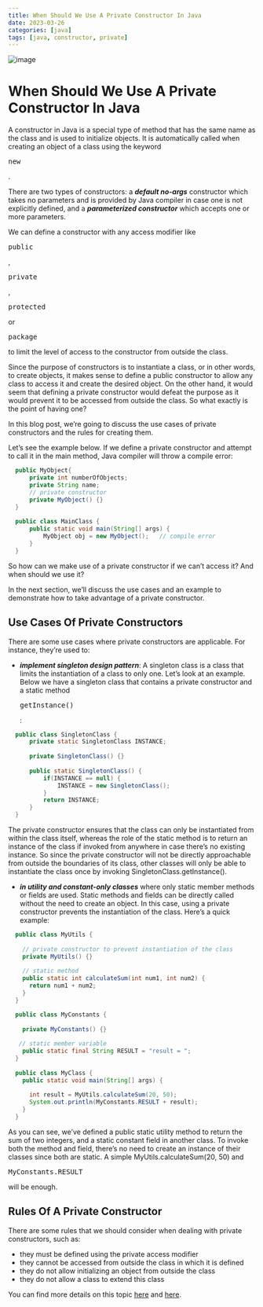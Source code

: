 ```yaml
---
title: When Should We Use A Private Constructor In Java
date: 2023-03-26
categories: [java]
tags: [java, constructor, private]
---
```


![image](https://github.com/Firasama29/my-blog/assets/67781796/d38e763c-fdcc-4eb3-a574-9d4802082feb)

# When Should We Use A Private Constructor In Java

A constructor in Java is a special type of method that has the same name as the class and is used to initialize objects. It is automatically called when creating an object of a class using the keyword <pre>new</pre>.

There are two types of constructors: a ***default no-args*** constructor which takes no parameters and is provided by Java compiler in case one is not explicitly defined, and a ***parameterized constructor*** which accepts one or more parameters.

We can define a constructor with any access modifier like <pre>public</pre>, <pre>private</pre>, <pre>protected</pre> or <pre>package</pre> to limit the level of access to the constructor from outside the class.

Since the purpose of constructors is to instantiate a class, or in other words, to create objects, it makes sense to define a public constructor to allow any class to access it and create the desired object. On the other hand, it would seem that defining a private constructor would defeat the purpose as it would prevent it to be accessed from outside the class. So what exactly is the point of having one?

In this blog post, we’re going to discuss the use cases of private constructors and the rules for creating them.

Let’s see the example below. If we define a private constructor and attempt to call it in the main method, Java compiler will throw a compile error:
```java
  public MyObject{
      private int numberOfObjects;
      private String name;
      // private constructor
      private MyObject() {}
  }
  
  public class MainClass {
      public static void main(String[] args) {
          MyObject obj = new MyObject();   // compile error
      }
  }
```
So how can we make use of a private constructor if we can’t access it? And when should we use it?

In the next section, we’ll discuss the use cases and an example to demonstrate how to take advantage of a private constructor.

## Use Cases Of Private Constructors
There are some use cases where private constructors are applicable. For instance, they’re used to:

- ***implement singleton design pattern***: A singleton class is a class that limits the instantiation of a class to only one. Let’s look at an example. Below we have a singleton class that contains a private constructor and a static method <pre>getInstance()</pre>:
```java
  public class SingletonClass {
      private static SingletonClass INSTANCE;
  
      private SingletonClass() {}
  
      public static SingletonClass() {
          if(INSTANCE == null) {
              INSTANCE = new SingletonClass();
          }
          return INSTANCE;
      }
  }
```

  The private constructor ensures that the class can only be instantiated from within the class itself, whereas the role of the static method is to return an instance of the class if invoked from anywhere in case there’s no existing instance. So since the private constructor will not be directly approachable from outside the boundaries of its class, other classes will only be able to instantiate the class once by invoking SingletonClass.getInstance().

- ***in utility and constant-only classes*** where only static member methods or fields are used. Static methods and fields can be directly called without the need to create an object. In this case, using a private constructor prevents the instantiation of the class. Here’s a quick example:
```java
  public class MyUtils {
  
    // private constructor to prevent instantiation of the class
    private MyUtils() {}
  
    // static method
    public static int calculateSum(int num1, int num2) {
      return num1 + num2;
    }
  }

  public class MyConstants {
   
    private MyConstants() {}
    
   // static member variable
    public static final String RESULT = "result = ";
  }
  
  public class MyClass {
    public static void main(String[] args) {
  
      int result = MyUtils.calculateSum(20, 50);
      System.out.println(MyConstants.RESULT + result);
    }
  }
```
As you can see, we’ve defined a public static utility method to return the sum of two integers, and a static constant field in another class. To invoke both the method and field, there’s no need to create an instance of their classes since both are static. A simple MyUtils.calculateSum(20, 50) and <pre>MyConstants.RESULT</pre> will be enough.

## Rules Of A Private Constructor
There are some rules that we should consider when dealing with private constructors, such as:

- they must be defined using the private access modifier
- they cannot be accessed from outside the class in which it is defined
- they do not allow initializing an object from outside the class
- they do not allow a class to extend this class

You can find more details on this topic [here](https://stackoverflow.com/questions/17342815/whats-the-use-of-private-constructor-in-java) and [here](https://www.baeldung.com/java-private-constructors).